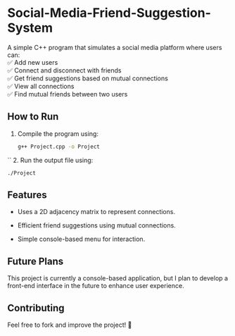 # Social-Media-Friend-Suggestion-System

A simple C++ program that simulates a social media platform where users can:  
✅ Add new users  
✅ Connect and disconnect with friends  
✅ Get friend suggestions based on mutual connections  
✅ View all connections  
✅ Find mutual friends between two users  

## How to Run  
1. Compile the program using:  
   ```sh
   g++ Project.cpp -o Project
  ``
2. Run the output file using:
  ```sh
  ./Project
  ```

## Features 

- Uses a 2D adjacency matrix to represent connections.

- Efficient friend suggestions using mutual connections.

- Simple console-based menu for interaction.

## Future Plans

This project is currently a console-based application, but I plan to develop a front-end interface in the future to enhance user experience.

## Contributing

Feel free to fork and improve the project! 🚀
